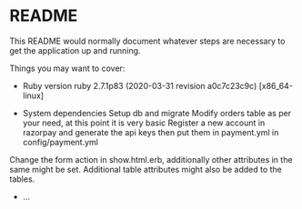 # README

This README would normally document whatever steps are necessary to get the
application up and running.

Things you may want to cover:

* Ruby version
    ruby 2.7.1p83 (2020-03-31 revision a0c7c23c9c) [x86_64-linux]

* System dependencies
    Setup db and migrate
    Modify orders table as per your need, at this point it is very basic
    Register a new account in razorpay and generate the api keys then put them in payment.yml in config/payment.yml

Change the form action in show.html.erb, additionally other attributes in the same might be set. 
Additional table attributes might also be added to the tables.
* ...
